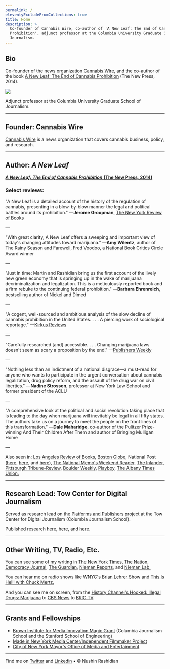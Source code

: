 ```yaml
---
permalink: /
eleventyExcludeFromCollections: true
title: Home
description: >
  Co-founder of Cannabis Wire, co-author of 'A New Leaf: The End of Cannabis
  Prohibition', adjunct professor at the Columbia University Graduate School of
  Journalism.
---
```

## Bio

Co-founder of the news organization [Cannabis Wire](http://cannabiswire.com/), and the co-author of the book [A New Leaf: The End of Cannabis Prohibition](https://cannabiswire.com/book-a-new-leaf) (The New Press, 2014).

![](/images/uploads/__test-image.jpg)

Adjunct professor at the Columbia University Graduate School of Journalism.

- - -

## Founder: Cannabis Wire

[Cannabis Wire](http://cannabiswire.com/) is a news organization that covers cannabis business, policy, and research.

- - -

## Author: *A New Leaf*

[***A New Leaf: The End of Cannabis Prohibition*** **(The New Press, 2014)**](https://thenewpress.com/books/new-leaf)

### Select reviews:

"A New Leaf is a detailed account of the history of the regulation of cannabis, presenting in a blow-by-blow manner the legal and political battles around its prohibition."
—**Jerome Groopman**, [The New York Review of Books](http://www.nybooks.com/articles/archives/2014/feb/20/marijuana-high-and-low/?insrc=hpss)

—

"With great clarity, A New Leaf offers a sweeping and important view of today's changing attitudes toward marijuana."
—**Amy Wilentz**, author of The Rainy Season and Farewell, Fred Voodoo, a National Book Critics Circle Award winner

—

"Just in time: Martin and Rashidian bring us the first account of the lively new green economy that is springing up in the wake of marijuana decriminalization and legalization. This is a meticulously reported book and a firm rebuke to the continuing federal prohibition."
—**Barbara Ehrenreich**, bestselling author of Nickel and Dimed

—

"A cogent, well-sourced and ambitious analysis of the slow decline of cannabis prohibition in the United States. . . . A piercing work of sociological reportage."
—[Kirkus Reviews](https://www.kirkusreviews.com/book-reviews/alyson-martin/a-new-leaf/)

—

"Carefully researched \[and] accessible. . . . Changing marijuana laws doesn't seem as scary a proposition by the end."
—[Publishers Weekly](https://www.publishersweekly.com/978-1-59558-920-0)

—

"Nothing less than an indictment of a national disgrace—a must-read for anyone who wants to participate in the urgent conversation about cannabis legalization, drug policy reform, and the assault of the drug war on civil liberties."
—**Nadine Strossen**, professor at New York Law School and former president of the ACLU

—

"A comprehensive look at the political and social revolution taking place that is leading to the day when marijuana will inevitably be legal in all fifty states. The authors take us on a journey to meet the people on the front lines of this transformation."
—**Dale Maharidge**, co-author of the Pulitzer Prize-winning And Their Children After Them and author of Bringing Mulligan Home

—

Also seen in: [Los Angeles Review of Books](http://lareviewofbooks.org/article/marijuana-gets-green-light/), [Boston Globe](http://www.bostonglobe.com/arts/2014/09/13/seven-books-marijuana/kc77BH4kOCvXcmyYlXumQK/story.html), National Post ([here](http://fullcomment.nationalpost.com/2014/04/02/martin-rashidian-another-prohibition-ends/), [here](http://fullcomment.nationalpost.com/2014/04/03/martin-rashidian-little-green-pill/), and [here](http://fullcomment.nationalpost.com/2014/04/04/martin-rashidian-the-drug-war-begins/)), [The National Memo's Weekend Reader](http://www.nationalmemo.com/weekend-reader-new-leaf-end-cannabis-prohibition/), [The Inlander,](http://www.inlander.com/spokane/for-your-consideration/Content?oid=2266194) [Pittsburgh Tribune-Review,](http://triblive.com/opinion/pagebooks/6146500-74/gold-history-money#axzz33gNqPlwC) [Boulder Weekly,](http://www.boulderweekly.com/features/weed-between-the-lines/a-new-leaf-chronicles-the-demise-of-prohibition/) [Playboy](http://playboysfw.kinja.com/what-rick-james-taught-me-about-drugs-1526122633), [The Albany Times Union.](http://www.timesunion.com/living/article/Witnesses-to-a-cannabis-shift-5193845.php)

- - -

## Research Lead: Tow Center for Digital Journalism

Served as research lead on the [Platforms and Publishers](https://towcenter.org/#/type/research/category/platforms-publishers) project at the Tow Center for Digital Journalism (Columbia Journalism School).

Published research [here,](https://www.cjr.org/tow_center_reports/platforms-and-publishers-end-of-an-era.php) [here](https://www.cjr.org/tow_center_reports/the-platform-press-at-the-heart-of-journalism.php), and [here](https://www.cjr.org/author/nushin-rashidian).

- - -

## Other Writing, TV, Radio, Etc.

You can see some of my writing in [The New York Times](https://newoldage.blogs.nytimes.com/author/nushin-rashidian/), [The Nation,](https://www.thenation.com/authors/nushin-rashidian/) [Democracy Journal](http://democracyjournal.org/author/nushin-rashidian/), [The Guardian](https://www.theguardian.com/profile/nushin-rashidian), [Nieman Reports](http://niemanreports.org/authors/nushin-rashidian/), and [Nieman Lab.](http://www.niemanlab.org/author/nrashidian/)

You can hear me on radio shows like [WNYC's Brian Lehrer Show](http://www.wnyc.org/story/road-legalized-marijuana/) and [This Is Hell! with Chuck Mertz.](http://thisishell.net/shows/785/#MartinRashidian)

And you can see me on screen, from the [History Channel's Hooked: Illegal Drugs: Marijuana](https://www.youtube.com/watch?v=rW0HQcbFvIE&feature=youtu.be) to [CBS News](https://www.cbsnews.com/video/justice-department-marijuana-policy-nushin-rashidian-cannabis-wire/) to [BRIC TV](https://www.youtube.com/watch?v=so6FkhwaJEE).

- - -

## Grants and Fellowships

* [Brown Institute for Media Innovation Magic Grant](http://brown.columbia.edu/) (Columbia Journalism School and the Stanford School of Engineering)
* [Made in New York Media Center/Independent Filmmaker Project](http://nymediacenter.com/)
* [City of New York Mayor's Office of Media and Entertainment](http://nymediacenter.com/2015/11/congratulations-to-the-made-in-ny-grantees-and-fellows/)

- - -

Find me on [Twitter](https://twitter.com/nushinrashidian) and [Linkedin](https://www.linkedin.com/in/nushinrashidian/) • © Nushin Rashidian
